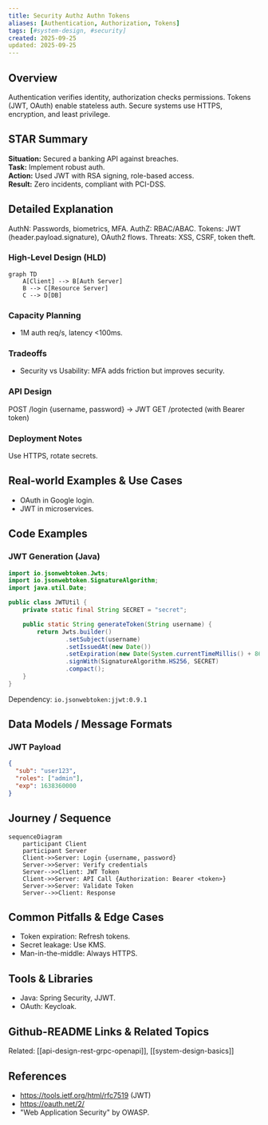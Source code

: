 ```yaml
---
title: Security Authz Authn Tokens
aliases: [Authentication, Authorization, Tokens]
tags: [#system-design, #security]
created: 2025-09-25
updated: 2025-09-25
---
```


## Overview
Authentication verifies identity, authorization checks permissions. Tokens (JWT, OAuth) enable stateless auth. Secure systems use HTTPS, encryption, and least privilege.

## STAR Summary
**Situation:** Secured a banking API against breaches.  
**Task:** Implement robust auth.  
**Action:** Used JWT with RSA signing, role-based access.  
**Result:** Zero incidents, compliant with PCI-DSS.

## Detailed Explanation
AuthN: Passwords, biometrics, MFA. AuthZ: RBAC/ABAC. Tokens: JWT (header.payload.signature), OAuth2 flows. Threats: XSS, CSRF, token theft.

### High-Level Design (HLD)
```mermaid
graph TD
    A[Client] --> B[Auth Server]
    B --> C[Resource Server]
    C --> D[DB]
```

### Capacity Planning
- 1M auth req/s, latency <100ms.

### Tradeoffs
- Security vs Usability: MFA adds friction but improves security.

### API Design
POST /login {username, password} -> JWT
GET /protected (with Bearer token)

### Deployment Notes
Use HTTPS, rotate secrets.

## Real-world Examples & Use Cases
- OAuth in Google login.
- JWT in microservices.

## Code Examples
### JWT Generation (Java)
```java
import io.jsonwebtoken.Jwts;
import io.jsonwebtoken.SignatureAlgorithm;
import java.util.Date;

public class JWTUtil {
    private static final String SECRET = "secret";

    public static String generateToken(String username) {
        return Jwts.builder()
                .setSubject(username)
                .setIssuedAt(new Date())
                .setExpiration(new Date(System.currentTimeMillis() + 86400000))
                .signWith(SignatureAlgorithm.HS256, SECRET)
                .compact();
    }
}
```
Dependency: `io.jsonwebtoken:jjwt:0.9.1`

## Data Models / Message Formats
### JWT Payload
```json
{
  "sub": "user123",
  "roles": ["admin"],
  "exp": 1638360000
}
```

## Journey / Sequence
```mermaid
sequenceDiagram
    participant Client
    participant Server
    Client->>Server: Login {username, password}
    Server->>Server: Verify credentials
    Server-->>Client: JWT Token
    Client->>Server: API Call {Authorization: Bearer <token>}
    Server->>Server: Validate Token
    Server-->>Client: Response
```

## Common Pitfalls & Edge Cases
- Token expiration: Refresh tokens.
- Secret leakage: Use KMS.
- Man-in-the-middle: Always HTTPS.

## Tools & Libraries
- Java: Spring Security, JJWT.
- OAuth: Keycloak.

## Github-README Links & Related Topics
Related: [[api-design-rest-grpc-openapi]], [[system-design-basics]]

## References
- https://tools.ietf.org/html/rfc7519 (JWT)
- https://oauth.net/2/
- "Web Application Security" by OWASP.